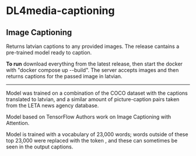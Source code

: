 # DL4media-captioning

## Image Captioning

Returns latvian captions to any provided images. The release cantains a pre-trained model ready to caption.

**To run** download everything from the latest release, then start the docker with "docker compose up --build". The server accepts images and then returns captions for the passed image in latvian.

---

Model was trained on a combination of the COCO dataset with the captions translated to latvian, and a similar amount of picture-caption pairs taken from the LETA news agency database.

Model based on TensorFlow Authors work on Image Captioning with Attention.

Model is trained with a vocabulary of 23,000 words; words outside of these top 23,000 were replaced with the token <unk>, and these can sometimes be seen in the output captions.
